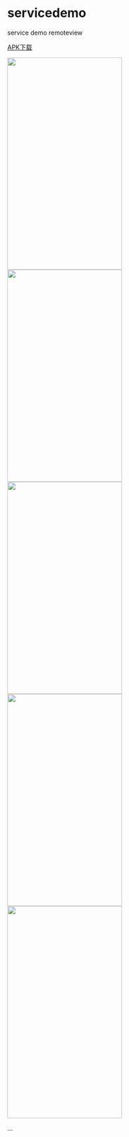 # servicedemo
service demo remoteview
  
<a href="https://github.com/sanlisanlisanli/servicedemo/tree/master/app/release">APK下载</a>   
  
  
<img src="https://github.com/sanlisanlisanli/servicedemo/blob/master/imgs/02.jpg" width="260" height="480"/>   
  
  
<img src="https://github.com/sanlisanlisanli/servicedemo/blob/master/imgs/01.jpg" width="260" height="480"/>  
  
  
<img src="https://github.com/sanlisanlisanli/servicedemo/blob/master/imgs/03.jpg" width="260" height="480"/>  
  
  
<img src="https://github.com/sanlisanlisanli/servicedemo/blob/master/imgs/04.jpg" width="260" height="480"/>   
    
    
<img src="https://github.com/sanlisanlisanli/qqmusic/blob/master/imgs/05.jpg" width="260" height="480"/>  
  
   
...
